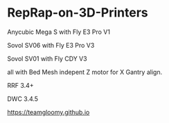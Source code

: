 # RepRap-on-3D-Printers


Anycubic Mega S with Fly E3 Pro V1

Sovol SV06 with Fly E3 Pro V3

Sovol SV01 with Fly CDY V3

all with Bed Mesh indepent Z motor for X Gantry align.

RRF 3.4+

DWC 3.4.5

https://teamgloomy.github.io
